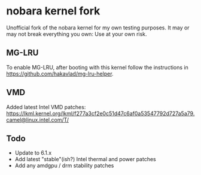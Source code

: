 # nobara kernel fork
Unofficial fork of the nobara kernel for my own testing purposes. It may or may not break everything you own: Use at your own risk.

## MG-LRU
To enable MG-LRU, after booting with this kernel follow the instructions in https://github.com/hakavlad/mg-lru-helper.

## VMD
Added latest Intel VMD patches: https://lkml.kernel.org/lkml/f277a3cf2e0c51d47c6af0a53547792d727a5a79.camel@linux.intel.com/T/

## Todo
- Update to 6.1.x
- Add latest "stable"(ish?) Intel thermal and power patches
- Add any amdgpu / drm stability patches
